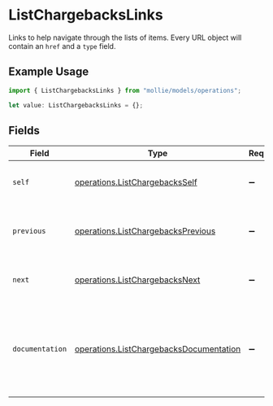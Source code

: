 # ListChargebacksLinks

Links to help navigate through the lists of items. Every URL object will contain an `href` and a `type` field.

## Example Usage

```typescript
import { ListChargebacksLinks } from "mollie/models/operations";

let value: ListChargebacksLinks = {};
```

## Fields

| Field                                                                                              | Type                                                                                               | Required                                                                                           | Description                                                                                        |
| -------------------------------------------------------------------------------------------------- | -------------------------------------------------------------------------------------------------- | -------------------------------------------------------------------------------------------------- | -------------------------------------------------------------------------------------------------- |
| `self`                                                                                             | [operations.ListChargebacksSelf](../../models/operations/listchargebacksself.md)                   | :heavy_minus_sign:                                                                                 | The URL to the current set of items.                                                               |
| `previous`                                                                                         | [operations.ListChargebacksPrevious](../../models/operations/listchargebacksprevious.md)           | :heavy_minus_sign:                                                                                 | The previous set of items, if available.                                                           |
| `next`                                                                                             | [operations.ListChargebacksNext](../../models/operations/listchargebacksnext.md)                   | :heavy_minus_sign:                                                                                 | The next set of items, if available.                                                               |
| `documentation`                                                                                    | [operations.ListChargebacksDocumentation](../../models/operations/listchargebacksdocumentation.md) | :heavy_minus_sign:                                                                                 | In v2 endpoints, URLs are commonly represented as objects with an `href` and `type` field.         |